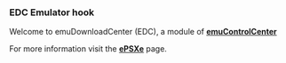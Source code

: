 ### EDC Emulator hook

Welcome to emuDownloadCenter (EDC), a module of [**emuControlCenter**](https://github.com/PhoenixInteractiveNL/emuControlCenter/wiki/)

For more information visit the [**ePSXe**](https://github.com/PhoenixInteractiveNL/edc-masterhook/wiki/Emulator-epsxe#menu) page.
